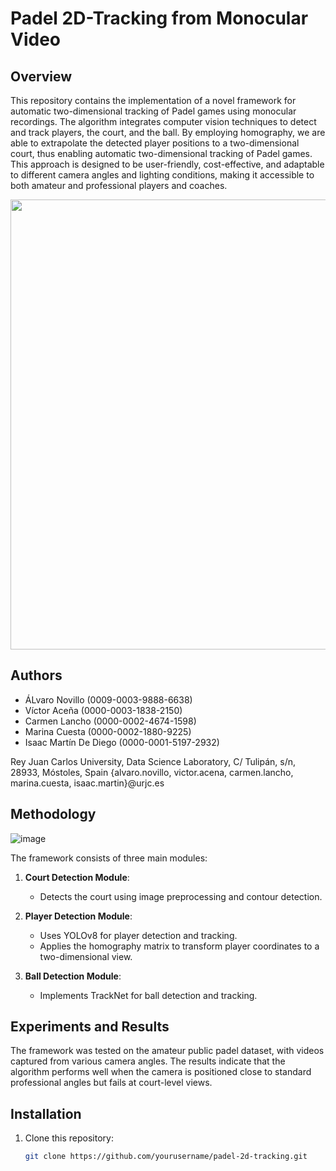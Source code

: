 # Padel 2D-Tracking from Monocular Video

## Overview

This repository contains the implementation of a novel framework for automatic two-dimensional tracking of Padel games using monocular recordings. The algorithm integrates computer vision techniques to detect and track players, the court, and the ball. By employing homography, we are able to extrapolate the detected player positions to a two-dimensional court, thus enabling automatic two-dimensional tracking of Padel games. This approach is designed to be user-friendly, cost-effective, and adaptable to different camera angles and lighting conditions, making it accessible to both amateur and professional players and coaches.

<a href="url"><img src="https://github.com/AlvaroNovillo/DS_Padel/assets/81865790/a8435924-7e32-45fb-b4b7-e6eef7d03843" align="center" height="720" width="1280" ></a>




## Authors

- ÁLvaro Novillo (0009-0003-9888-6638)
- Víctor Aceña (0000-0003-1838-2150)
- Carmen Lancho (0000-0002-4674-1598)
- Marina Cuesta (0000-0002-1880-9225)
- Isaac Martín De Diego (0000-0001-5197-2932)

Rey Juan Carlos University, Data Science Laboratory, C/ Tulipán, s/n, 28933, Móstoles, Spain
{alvaro.novillo, victor.acena, carmen.lancho, marina.cuesta, isaac.martin}@urjc.es

## Methodology
![image](https://github.com/AlvaroNovillo/DS_Padel/assets/81865790/28ad2d6a-ac95-41f7-aaa5-bf7fa25664ee)


The framework consists of three main modules:

1. **Court Detection Module**:
   - Detects the court using image preprocessing and contour detection.

2. **Player Detection Module**:
   - Uses YOLOv8 for player detection and tracking.
   - Applies the homography matrix to transform player coordinates to a two-dimensional view.

3. **Ball Detection Module**:
   - Implements TrackNet for ball detection and tracking.

## Experiments and Results

The framework was tested on the amateur public padel dataset, with videos captured from various camera angles. The results indicate that the algorithm performs well when the camera is positioned close to standard professional angles but fails at court-level views.


## Installation

1. Clone this repository:
   ```sh
   git clone https://github.com/yourusername/padel-2d-tracking.git
